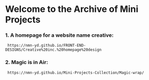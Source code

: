 # Welcome to the Archive of Mini Projects 

### 1. A homepage for a website name creative:
     https://nmn-yd.github.io/FRONT-END-DESIGNS/Creative%20inc.%20homepage%20design

### 2. Magic is in Air:
     https://nmn-yd.github.io/Mini-Projects-Collection/Magic-wrap/       
